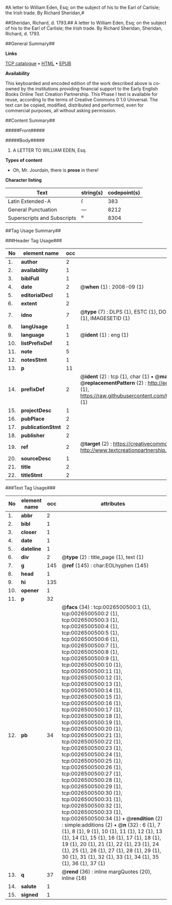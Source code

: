 #A letter to William Eden, Esq; on the subject of his to the Earl of Carlisle; the Irish trade. By Richard Sheridan,#

##Sheridan, Richard, d. 1793.##
A letter to William Eden, Esq; on the subject of his to the Earl of Carlisle; the Irish trade. By Richard Sheridan,
Sheridan, Richard, d. 1793.

##General Summary##

**Links**

[TCP catalogue](http://www.ota.ox.ac.uk/tcp/)  • 
[HTML](http://tei.it.ox.ac.uk/tcp/Texts-HTML/free/004/004857204.html)  • 
[EPUB](http://tei.it.ox.ac.uk/tcp/Texts-EPUB/free/004/004857204.epub)

**Availability**

This keyboarded and encoded edition of the
	       work described above is co-owned by the institutions
	       providing financial support to the Early English Books
	       Online Text Creation Partnership. This Phase I text is
	       available for reuse, according to the terms of Creative
	       Commons 0 1.0 Universal. The text can be copied,
	       modified, distributed and performed, even for
	       commercial purposes, all without asking permission.


##Content Summary##

#####Front#####

#####Body#####

1. A LETTER TO WILLIAM EDEN, Esq.

**Types of content**

  * Oh, Mr. Jourdain, there is **prose** in there!

**Character listing**


|Text|string(s)|codepoint(s)|
|---|---|---|
|Latin Extended-A|ſ|383|
|General Punctuation|—|8212|
|Superscripts             and Subscripts|⁰|8304|

##Tag Usage Summary##

###Header Tag Usage###

|No|element name|occ|attributes|
|---|---|---|---|
|1.|__author__|2||
|2.|__availability__|1||
|3.|__biblFull__|1||
|4.|__date__|2| @__when__ (1) : 2008-09 (1)|
|5.|__editorialDecl__|1||
|6.|__extent__|2||
|7.|__idno__|7| @__type__ (7) : DLPS (1), ESTC (1), DOCNO (1), TCP (1), GALEDOCNO (1), CONTENTSET (1), IMAGESETID (1)|
|8.|__langUsage__|1||
|9.|__language__|1| @__ident__ (1) : eng (1)|
|10.|__listPrefixDef__|1||
|11.|__note__|5||
|12.|__notesStmt__|1||
|13.|__p__|11||
|14.|__prefixDef__|2| @__ident__ (2) : tcp (1), char (1)  •  @__matchPattern__ (2) : ([0-9\-]+):([0-9IVX]+) (1), (.+) (1)  •  @__replacementPattern__ (2) : http://eebo.chadwyck.com/downloadtiff?vid=$1&page=$2 (1), https://raw.githubusercontent.com/textcreationpartnership/Texts/master/tcpchars.xml#$1 (1)|
|15.|__projectDesc__|1||
|16.|__pubPlace__|2||
|17.|__publicationStmt__|2||
|18.|__publisher__|2||
|19.|__ref__|2| @__target__ (2) : https://creativecommons.org/publicdomain/zero/1.0/ (1), http://www.textcreationpartnership.org/docs/. (1)|
|20.|__sourceDesc__|1||
|21.|__title__|2||
|22.|__titleStmt__|2||


###Text Tag Usage###

|No|element name|occ|attributes|
|---|---|---|---|
|1.|__abbr__|2||
|2.|__bibl__|1||
|3.|__closer__|1||
|4.|__date__|1||
|5.|__dateline__|1||
|6.|__div__|2| @__type__ (2) : title_page (1), text (1)|
|7.|__g__|145| @__ref__ (145) : char:EOLhyphen (145)|
|8.|__head__|1||
|9.|__hi__|135||
|10.|__opener__|1||
|11.|__p__|32||
|12.|__pb__|34| @__facs__ (34) : tcp:0026500500:1 (1), tcp:0026500500:2 (1), tcp:0026500500:3 (1), tcp:0026500500:4 (1), tcp:0026500500:5 (1), tcp:0026500500:6 (1), tcp:0026500500:7 (1), tcp:0026500500:8 (1), tcp:0026500500:9 (1), tcp:0026500500:10 (1), tcp:0026500500:11 (1), tcp:0026500500:12 (1), tcp:0026500500:13 (1), tcp:0026500500:14 (1), tcp:0026500500:15 (1), tcp:0026500500:16 (1), tcp:0026500500:17 (1), tcp:0026500500:18 (1), tcp:0026500500:19 (1), tcp:0026500500:20 (1), tcp:0026500500:21 (1), tcp:0026500500:22 (1), tcp:0026500500:23 (1), tcp:0026500500:24 (1), tcp:0026500500:25 (1), tcp:0026500500:26 (1), tcp:0026500500:27 (1), tcp:0026500500:28 (1), tcp:0026500500:29 (1), tcp:0026500500:30 (1), tcp:0026500500:31 (1), tcp:0026500500:32 (1), tcp:0026500500:33 (1), tcp:0026500500:34 (1)  •  @__rendition__ (2) : simple:additions (2)  •  @__n__ (32) : 6 (1), 7 (1), 8 (1), 9 (1), 10 (1), 11 (1), 12 (1), 13 (1), 14 (1), 15 (1), 16 (1), 17 (1), 18 (1), 19 (1), 20 (1), 21 (1), 22 (1), 23 (1), 24 (1), 25 (1), 26 (1), 27 (1), 28 (1), 29 (1), 30 (1), 31 (1), 32 (1), 33 (1), 34 (1), 35 (1), 36 (1), 37 (1)|
|13.|__q__|37| @__rend__ (36) : inline margQuotes (20), inline (16)|
|14.|__salute__|1||
|15.|__signed__|1||
